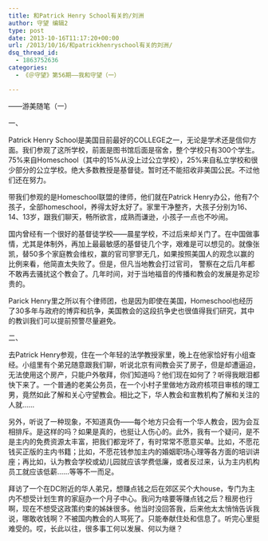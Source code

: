 ```yaml
---
title: 和Patrick Henry School有关的/刘洲
author: 守望 编辑2
type: post
date: 2013-10-16T11:17:20+00:00
url: /2013/10/16/和patrickhenryschool有关的刘洲/
dsq_thread_id:
  - 1863752636
categories:
  - 《＠守望》第56期——我和守望（一）

---
```

<p class="mce-wp-more" title="更多...">
  <!--more-->——游美随笔（一）
</p>

一、

Patrick Henry School是美国目前最好的COLLEGE之一，无论是学术还是信仰方面。我们参观了这所学校，前面是图书馆后面是宿舍，整个学校只有300个学生。75%来自Homeschool（其中的15%从没上过公立学校），25%来自私立学校和很少部分的公立学校。绝大多数教授是基督徒。暂时还不能招收非美国公民。不过他们还在努力。

带我们参观的是Homeschool联盟的律师，他们就在Patrick Henry办公，他有7个孩子，全部homeschool，养得太好太好了。家里干净整齐，大孩子分别为16、14、13岁，跟我们聊天，畅所欲言，成熟而谦逊，小孩子一点也不吵闹。

国内曾经有一个很好的基督徒学校——晨星学校，不过后来却关门了。在中国做事情，尤其是体制外，再加上最最敏感的基督徒几个字，艰难是可以想见的。就像张凯，替50多个家庭教会维权，赢的官司寥寥无几，如果按照美国人的观念以赢的比例来看，他简直太失败了。但是，但凡当地教会打过官司， 警察在之后几年都不敢再去骚扰这个教会了。几年时间，对于当地福音的传播和教会的发展是弥足珍贵的。

Parick Henry里之所以有个律师团，也是因为即使在美国，Homeschool也经历了30多年与政府的博弈和抗争，美国教会的这段抗争史也很值得我们研究，其中的教训我们可以提前预警尽量避免。

二、

去Patrick Henry参观，住在一个年轻的法学教授家里，晚上在他家恰好有小组查经。小组里有个弟兄随意跟我们聊，听说北京有间教会买了房子，但是却遭逼迫，无法使用这个房产，只能户外敬拜，你们知道吗？他们现在如何了？听得我眼泪都快下来了。一个普通的老美公务员，在一个小村子里做地方政府核项目审核的理工男，竟然如此了解和关心守望教会。相比之下，华人教会和宣教机构了解和关注的人就……

另外，听说了一种现象，不知道真伪——每个地方只会有一个华人教会，因为会互相排斥。是这样的吗？如果是真的，也挺让人伤心的。此外，我有一个疑问，是不是主内的免费资源太丰富，把我们都宠坏了，有时常常不愿意买单。比如，不愿花钱买正版的主内书籍；比如，不愿花钱参加主内的婚姻职场心理等各方面的培训讲座；再比如，认为教会学校或幼儿园就应该学费低廉，或者反过来，认为主内机构员工就应该低薪……等等不一而足。

拜访了一个在DC附近的华人弟兄，想赚点钱之后在郊区买个大house，专门为主内不想受计划生育的家庭办一个月子中心。我问为啥要等赚点钱之后？租房也行啊，现在不想受这政策约束的姊妹很多。他当时没回答我，后来他太太悄悄告诉我说，哪敢收钱啊？不被国内教会的人骂死了。只能奉献住处和信息了。听完心里挺难受的。哎，长此以往，很多事工何以发展、何以为继？